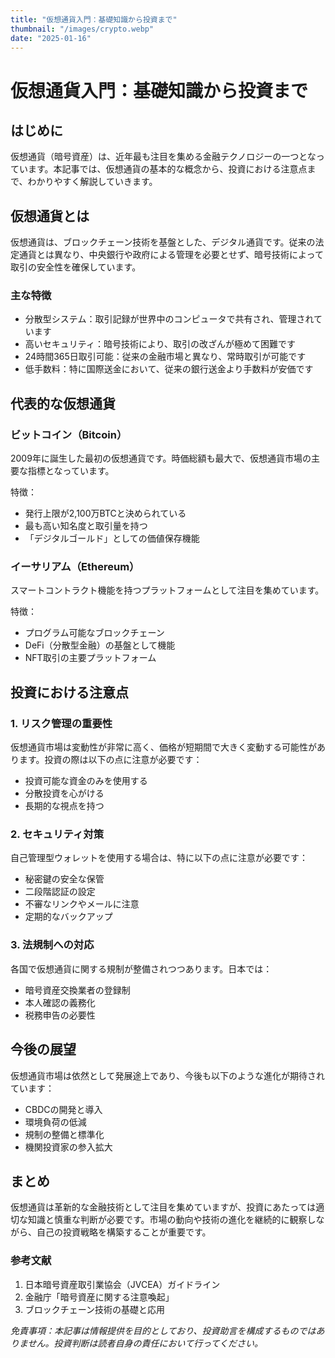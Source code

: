 ```yaml
---
title: "仮想通貨入門：基礎知識から投資まで"
thumbnail: "/images/crypto.webp"
date: "2025-01-16"
---
```


# 仮想通貨入門：基礎知識から投資まで

## はじめに

仮想通貨（暗号資産）は、近年最も注目を集める金融テクノロジーの一つとなっています。本記事では、仮想通貨の基本的な概念から、投資における注意点まで、わかりやすく解説していきます。

## 仮想通貨とは

仮想通貨は、ブロックチェーン技術を基盤とした、デジタル通貨です。従来の法定通貨とは異なり、中央銀行や政府による管理を必要とせず、暗号技術によって取引の安全性を確保しています。

### 主な特徴

- 分散型システム：取引記録が世界中のコンピュータで共有され、管理されています
- 高いセキュリティ：暗号技術により、取引の改ざんが極めて困難です
- 24時間365日取引可能：従来の金融市場と異なり、常時取引が可能です
- 低手数料：特に国際送金において、従来の銀行送金より手数料が安価です

## 代表的な仮想通貨

### ビットコイン（Bitcoin）

2009年に誕生した最初の仮想通貨です。時価総額も最大で、仮想通貨市場の主要な指標となっています。

特徴：
- 発行上限が2,100万BTCと決められている
- 最も高い知名度と取引量を持つ
- 「デジタルゴールド」としての価値保存機能

### イーサリアム（Ethereum）

スマートコントラクト機能を持つプラットフォームとして注目を集めています。

特徴：
- プログラム可能なブロックチェーン
- DeFi（分散型金融）の基盤として機能
- NFT取引の主要プラットフォーム

## 投資における注意点

### 1. リスク管理の重要性

仮想通貨市場は変動性が非常に高く、価格が短期間で大きく変動する可能性があります。投資の際は以下の点に注意が必要です：

- 投資可能な資金のみを使用する
- 分散投資を心がける
- 長期的な視点を持つ

### 2. セキュリティ対策

自己管理型ウォレットを使用する場合は、特に以下の点に注意が必要です：

- 秘密鍵の安全な保管
- 二段階認証の設定
- 不審なリンクやメールに注意
- 定期的なバックアップ

### 3. 法規制への対応

各国で仮想通貨に関する規制が整備されつつあります。日本では：

- 暗号資産交換業者の登録制
- 本人確認の義務化
- 税務申告の必要性

## 今後の展望

仮想通貨市場は依然として発展途上であり、今後も以下のような進化が期待されています：

- CBDCの開発と導入
- 環境負荷の低減
- 規制の整備と標準化
- 機関投資家の参入拡大

## まとめ

仮想通貨は革新的な金融技術として注目を集めていますが、投資にあたっては適切な知識と慎重な判断が必要です。市場の動向や技術の進化を継続的に観察しながら、自己の投資戦略を構築することが重要です。

### 参考文献
1. 日本暗号資産取引業協会（JVCEA）ガイドライン
2. 金融庁「暗号資産に関する注意喚起」
3. ブロックチェーン技術の基礎と応用

*免責事項：本記事は情報提供を目的としており、投資助言を構成するものではありません。投資判断は読者自身の責任において行ってください。*